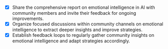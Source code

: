 - [x] Share the comprehensive report on emotional intelligence in AI with community members and invite their feedback for ongoing improvements.
- [x] Organize focused discussions within community channels on emotional intelligence to extract deeper insights and improve strategies.
- [x] Establish feedback loops to regularly gather community insights on emotional intelligence and adapt strategies accordingly.